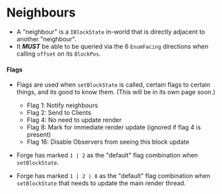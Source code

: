 # Neighbours
- A "neighbour" is a `IBlockState` in-world that is directly adjacent to another "neighbour".
- It ***MUST*** be able to be queried via the 6 `EnumFacing` directions when calling `offset` on its `BlockPos`.

#### Flags
- Flags are used when `setBlockState` is called, certain flags to certain things, and its good to know them. (This will be in its own page soon.)
  - Flag 1: Notify neighbours
  - Flag 2: Send to Clients
  - Flag 4: No need to update render
  - Flag 8: Mark for immediate render update (ignored if flag 4 is present)
  - Flag 16: Disable Observers from seeing this block update

- Forge has marked `1 | 2` as the "default" flag combination when `setBlockState`.
- Forge has marked `1 | 2 | 8` as the "default" flag combination when `setBlockState` that needs to update the main render thread.
